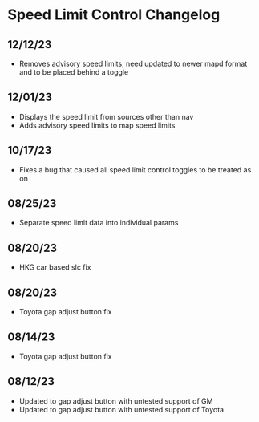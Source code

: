 # Speed Limit Control Changelog

## 12/12/23
* Removes advisory speed limits, need updated to newer mapd format and to be
  placed behind a toggle

## 12/01/23
* Displays the speed limit from sources other than nav
* Adds advisory speed limits to map speed limits

## 10/17/23
* Fixes a bug that caused all speed limit control toggles to be treated as on

## 08/25/23
* Separate speed limit data into individual params

## 08/20/23
* HKG car based slc fix

## 08/20/23
* Toyota gap adjust button fix

## 08/14/23
* Toyota gap adjust button fix

## 08/12/23
* Updated to gap adjust button with untested support of GM
* Updated to gap adjust button with untested support of Toyota

